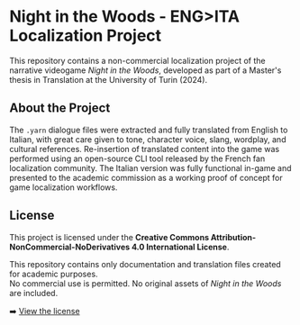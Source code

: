 # Night in the Woods - ENG>ITA Localization Project

This repository contains a non-commercial localization project of the narrative videogame *Night in the Woods*, developed as part of a Master's thesis in Translation at the University of Turin (2024).

## About the Project

The `.yarn` dialogue files were extracted and fully translated from English to Italian, with great care given to tone, character voice, slang, wordplay, and cultural references. Re-insertion of translated content into the game was performed using an open-source CLI tool released by the French fan localization community. The Italian version was fully functional in-game and presented to the academic commission as a working proof of concept for game localization workflows.

## License

This project is licensed under the **Creative Commons Attribution-NonCommercial-NoDerivatives 4.0 International License**.

This repository contains only documentation and translation files created for academic purposes.  
No commercial use is permitted. No original assets of *Night in the Woods* are included.

➡️ [View the license](https://creativecommons.org/licenses/by-nc-nd/4.0/)
